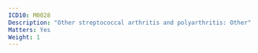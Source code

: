 ```yaml
---
ICD10: M0028
Description: "Other streptococcal arthritis and polyarthritis: Other"
Matters: Yes
Weight: 1
---
```


